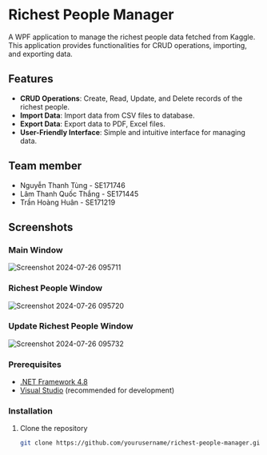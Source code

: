 # Richest People Manager

A WPF application to manage the richest people data fetched from Kaggle. This application provides functionalities for CRUD operations, importing, and exporting data.

## Features

- **CRUD Operations**: Create, Read, Update, and Delete records of the richest people.
- **Import Data**: Import data from CSV files to database.
- **Export Data**: Export data to PDF, Excel files.
- **User-Friendly Interface**: Simple and intuitive interface for managing data.

## Team member
- Nguyễn Thanh Tùng - SE171746
- Lâm Thanh Quốc Thắng - SE171445
- Trần Hoàng Huân - SE171219

## Screenshots

### Main Window
![Screenshot 2024-07-26 095711](https://github.com/user-attachments/assets/56a60e64-5f34-42ac-846b-1ee31ace8dce)

### Richest People Window
![Screenshot 2024-07-26 095720](https://github.com/user-attachments/assets/2e2f51f9-6092-444b-9267-66c51cb47e5d)

### Update Richest People Window
![Screenshot 2024-07-26 095732](https://github.com/user-attachments/assets/d69a84db-7e8b-483e-85a2-01cc6af94015)

### Prerequisites

- [.NET Framework 4.8](https://dotnet.microsoft.com/download/dotnet-framework/net48)
- [Visual Studio](https://visualstudio.microsoft.com/) (recommended for development)

### Installation

1. Clone the repository
   ```bash
   git clone https://github.com/yourusername/richest-people-manager.git
